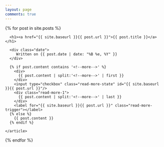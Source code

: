 ```yaml
---
layout: page
comments: true
---
```


<div class="posts">
  {% for post in site.posts %}
    <article class="post">

      <h1><a href="{{ site.baseurl }}{{ post.url }}">{{ post.title }}</a></h1>
      
      <div class="date">
         Written on {{ post.date | date: "%B %e, %Y" }}
      </div>

      {% if post.content contains '<!--more-->' %}
        <div>
          {{ post.content | split:'<!--more-->' | first }}
        </div>
        <input type="checkbox" class="read-more-state" id="{{ site.baseurl }}{{ post.url }}"/>
        <div class="read-more-1">
          {{ post.content | split:'<!--more-->' | last }}
        </div>
        <label for="{{ site.baseurl }}{{ post.url }}" class="read-more-trigger"></label>
      {% else %}
        {{ post.content }}
      {% endif %}

    </article>
  {% endfor %}
</div>